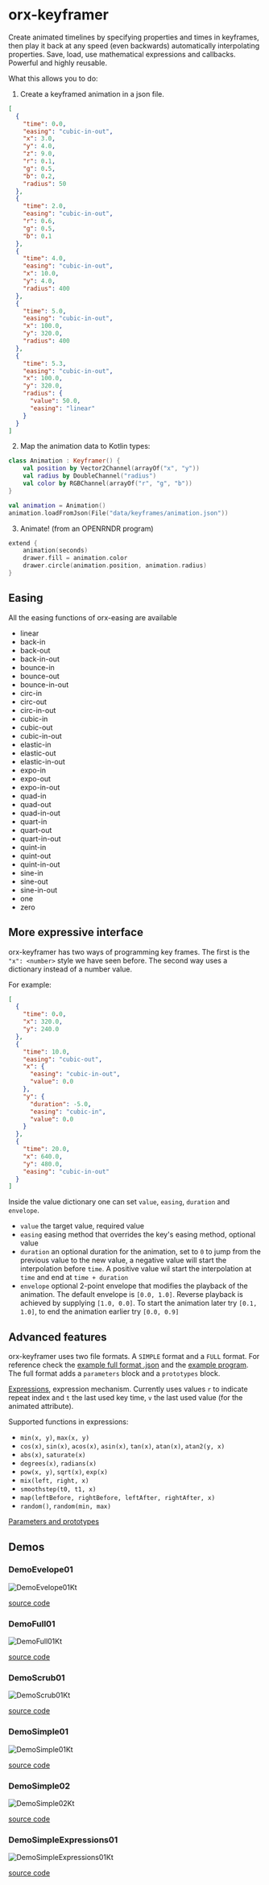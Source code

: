 # orx-keyframer

Create animated timelines by specifying properties and times in keyframes, then play it back at any speed (even
backwards) automatically interpolating properties. Save, load, use mathematical expressions and callbacks. Powerful and
highly reusable.

What this allows you to do:

1. Create a keyframed animation in a json file.

```json
[
  {
    "time": 0.0,
    "easing": "cubic-in-out",
    "x": 3.0,
    "y": 4.0,
    "z": 9.0,
    "r": 0.1,
    "g": 0.5,
    "b": 0.2,
    "radius": 50
  },
  {
    "time": 2.0,
    "easing": "cubic-in-out",
    "r": 0.6,
    "g": 0.5,
    "b": 0.1
  },
  {
    "time": 4.0,
    "easing": "cubic-in-out",
    "x": 10.0,
    "y": 4.0,
    "radius": 400
  },
  {
    "time": 5.0,
    "easing": "cubic-in-out",
    "x": 100.0,
    "y": 320.0,
    "radius": 400
  },
  {
    "time": 5.3,
    "easing": "cubic-in-out",
    "x": 100.0,
    "y": 320.0,
    "radius": {
      "value": 50.0,
      "easing": "linear"
    }
  }
]
```

2. Map the animation data to Kotlin types:

```kotlin
class Animation : Keyframer() {
    val position by Vector2Channel(arrayOf("x", "y"))
    val radius by DoubleChannel("radius")
    val color by RGBChannel(arrayOf("r", "g", "b"))
}

val animation = Animation()
animation.loadFromJson(File("data/keyframes/animation.json"))
```

3. Animate! (from an OPENRNDR program)

```kotlin
extend {
    animation(seconds)
    drawer.fill = animation.color
    drawer.circle(animation.position, animation.radius)
}
```

## Easing

All the easing functions of orx-easing are available

- linear
- back-in
- back-out
- back-in-out
- bounce-in
- bounce-out
- bounce-in-out
- circ-in
- circ-out
- circ-in-out
- cubic-in
- cubic-out
- cubic-in-out
- elastic-in
- elastic-out
- elastic-in-out
- expo-in
- expo-out
- expo-in-out
- quad-in
- quad-out
- quad-in-out
- quart-in
- quart-out
- quart-in-out
- quint-in
- quint-out
- quint-in-out
- sine-in
- sine-out
- sine-in-out
- one
- zero

## More expressive interface

orx-keyframer has two ways of programming key frames. The first is the `"x": <number>` style we have seen before. The
second way uses a dictionary instead of a number value.

For example:

```json
[
  {
    "time": 0.0,
    "x": 320.0,
    "y": 240.0
  },
  {
    "time": 10.0,
    "easing": "cubic-out",
    "x": {
      "easing": "cubic-in-out",
      "value": 0.0
    },
    "y": {
      "duration": -5.0,
      "easing": "cubic-in",
      "value": 0.0
    }
  },
  {
    "time": 20.0,
    "x": 640.0,
    "y": 480.0,
    "easing": "cubic-in-out"
  }
]
```

Inside the value dictionary one can set `value`, `easing`, `duration` and `envelope`.

 * `value` the target value, required value
 * `easing` easing method that overrides the key's easing method, optional value
 * `duration` an optional duration for the animation, set to `0` to jump from the previous
value to the new value, a negative value will start the interpolation before `time`. A positive value
   wil start the interpolation at `time` and end at `time + duration`
* `envelope` optional 2-point envelope that modifies the playback of the animation. The default envelope is
`[0.0, 1.0]`. Reverse playback is achieved by supplying `[1.0, 0.0]`. To start the animation later try `[0.1, 1.0]`,
  to end the animation earlier try `[0.0, 0.9]`
  
## Advanced features

orx-keyframer uses two file formats. A `SIMPLE` format and a `FULL` format. For reference check
the [example full format .json](src/demo/resources/demo-full-01.json) and
the [example program](src/demo/kotlin/DemoFull01.kt). The full format adds a `parameters` block and a `prototypes`
block.

[Expressions](src/demo/resources/demo-simple-expressions-01.json), expression mechanism. Currently uses values `r` to
indicate repeat index and `t` the last used key time, `v` the last used value (for the animated attribute).

Supported functions in expressions:

- `min(x, y)`, `max(x, y)`
- `cos(x)`, `sin(x)`, `acos(x)`, `asin(x)`, `tan(x)`, `atan(x)`, `atan2(y, x)`
- `abs(x)`, `saturate(x)`
- `degrees(x)`, `radians(x)`
- `pow(x, y)`, `sqrt(x)`, `exp(x)`
- `mix(left, right, x)`
- `smoothstep(t0, t1, x)`
- `map(leftBefore, rightBefore, leftAfter, rightAfter, x)`
- `random()`, `random(min, max)`

[Parameters and prototypes](src/demo/resources/demo-full-01.json)

<!-- __demos__ -->
## Demos
### DemoEvelope01


![DemoEvelope01Kt](https://raw.githubusercontent.com/openrndr/orx/media/orx-jvm/orx-keyframer/images/DemoEvelope01Kt.png)

[source code](src/demo/kotlin/DemoEvelope01.kt)

### DemoFull01


![DemoFull01Kt](https://raw.githubusercontent.com/openrndr/orx/media/orx-jvm/orx-keyframer/images/DemoFull01Kt.png)

[source code](src/demo/kotlin/DemoFull01.kt)

### DemoScrub01


![DemoScrub01Kt](https://raw.githubusercontent.com/openrndr/orx/media/orx-jvm/orx-keyframer/images/DemoScrub01Kt.png)

[source code](src/demo/kotlin/DemoScrub01.kt)

### DemoSimple01


![DemoSimple01Kt](https://raw.githubusercontent.com/openrndr/orx/media/orx-jvm/orx-keyframer/images/DemoSimple01Kt.png)

[source code](src/demo/kotlin/DemoSimple01.kt)

### DemoSimple02


![DemoSimple02Kt](https://raw.githubusercontent.com/openrndr/orx/media/orx-jvm/orx-keyframer/images/DemoSimple02Kt.png)

[source code](src/demo/kotlin/DemoSimple02.kt)

### DemoSimpleExpressions01


![DemoSimpleExpressions01Kt](https://raw.githubusercontent.com/openrndr/orx/media/orx-jvm/orx-keyframer/images/DemoSimpleExpressions01Kt.png)

[source code](src/demo/kotlin/DemoSimpleExpressions01.kt)
